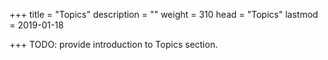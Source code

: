 +++
title = "Topics"
description = ""
weight = 310
head = "<label>Topics</label>"
lastmod = 2019-01-18

+++
TODO: provide introduction to Topics section.

